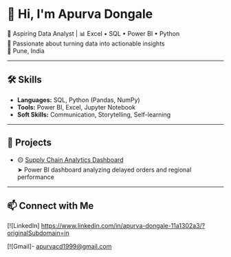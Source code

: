 # 👋 Hi, I'm Apurva Dongale

🎯 Aspiring Data Analyst | 📊 Excel • SQL • Power BI • Python  
🧠 Passionate about turning data into actionable insights  
📍 Pune, India

---

## 🛠️ Skills

- **Languages:** SQL, Python (Pandas, NumPy)
- **Tools:** Power BI, Excel, Jupyter Notebook
- **Soft Skills:** Communication, Storytelling, Self-learning

---

## 📁 Projects

- 🟡 [Supply Chain Analytics Dashboard](https://github.com/Apurva0805/Supply-Chain-Analytics)  
  ➤ Power BI dashboard analyzing delayed orders and regional performance  


---

## 📫 Connect with Me

[![LinkedIn] https://www.linkedin.com/in/apurva-dongale-11a1302a3/?originalSubdomain=in

[![Gmail]- apurvacd1999@gmail.com
